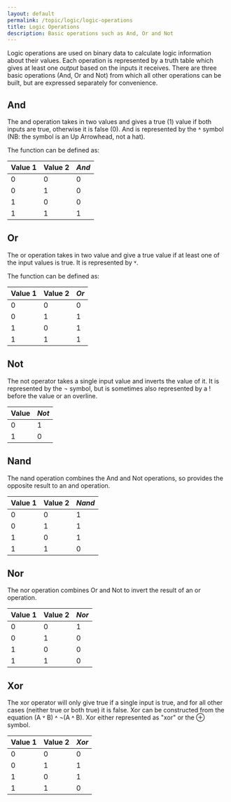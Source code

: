 ```yaml
---
layout: default
permalink: /topic/logic/logic-operations
title: Logic Operations
description: Basic operations such as And, Or and Not
---
```


Logic operations are used on binary data to calculate logic information about their values.  Each operation is represented by a truth table which gives at least one *output* based on the inputs it receives.  There are three basic operations (And, Or and Not) from which all other operations can be built, but are expressed separately for convenience.

## And
The and operation takes in two values and gives a true (1) value if both inputs are true, otherwise it is false (0).  And is represented by the ˄ symbol (NB: the symbol is an Up Arrowhead, not a hat).

The function can be defined as:

|Value 1|Value 2|*And*|
|-------|-------|-----|
|0      |0      |0    |
|0      |1      |0    |
|1      |0      |0    |
|1      |1      |1    |

## Or
The or operation takes in two value and give a true value if at least one of the input values is true.  It is represented by ˅.

The function can be defined as:

|Value 1|Value 2|*Or*|
|-------|-------|----|
|0      |0      |0   |
|0      |1      |1   |
|1      |0      |1   |
|1      |1      |1   |

## Not
The not operator takes a single input value and inverts the value of it.  It is represented by the ¬ symbol, but is sometimes also represented by a ! before the value or an overline.

|Value|*Not*|
|-----|-----|
|0    |1    |
|1    |0    |

## Nand
The nand operation combines the And and Not operations, so provides the opposite result to an and operation.

|Value 1|Value 2|*Nand*|
|-------|-------|------|
|0      |0      |1     |
|0      |1      |1     |
|1      |0      |1     |
|1      |1      |0     |

## Nor
The nor operation combines Or and Not to invert the result of an or operation.

|Value 1|Value 2|*Nor*|
|-------|-------|-----|
|0      |0      |1    |
|0      |1      |0    |
|1      |0      |0    |
|1      |1      |0    |

## Xor
The xor operator will only give true if a single input is true, and for all other cases (neither true or both true) it is false.  Xor can be constructed from the equation (A ˅ B) ˄ ¬(A ˄ B).  Xor either represented as "xor" or the ⊕ symbol.

|Value 1|Value 2|*Xor*|
|-------|-------|-----|
|0      |0      |0    |
|0      |1      |1    |
|1      |0      |1    |
|1      |1      |0    |
